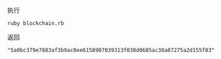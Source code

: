 执行

```
ruby blockchain.rb
```

返回

```
"5a0bc379e7883af3b9ac0ee6158907039313f038d0685ac38a87275a2d155f83"
```
